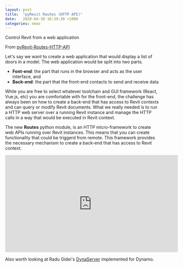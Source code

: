 ```yaml
---
layout: post
title:  "pyRevit Routes (HTTP API)"
date:   2020-04-30 16:39:30 +1000
categories: news
---
```


Control Revit from a web application

From [pyRevit-Routes-HTTP-API](https://www.notion.so/pyRevit-Routes-HTTP-API-79ef6d4a77b04aca9be6f4e46ffa728e)

Let's say we want to create a web application that would display a list of doors in a model. The web application would be split into two parts.

- **Font-end**: the part that runs in the browser and acts as the user interface, and
- **Back-end**: the part that the front-end contacts to send and receive data

While you are free to select whatever toolchain and GUI framework (React, Vue.js, etc) you are comfortable with for the front-end, the challenge has always been on how to create a back-end that has access to Revit contexts and can query or modify Revit documents. What we really needed is to run a HTTP web server over a running Revit instance and manage the HTTP calls in a way that would be executed in Revit context.

The new **Routes** python module, is an HTTP micro-framework to create web APIs running over Revit instances. This means that you can create functionality that could be triggerd from remote. This framework provides the necessary mechanism to create a back-end that has access to Revit context.

<iframe width="560" height="315" src="https://www.youtube.com/embed/rUCM0pJz5Zw" frameborder="0" allow="accelerometer; autoplay; encrypted-media; gyroscope; picture-in-picture" allowfullscreen></iframe>

Also worth looking at Radu Gidei's [DynaServer](https://github.com/radumg/DynaServer) implemented for Dynamo.